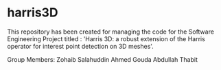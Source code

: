 # harris3D
This repository has been created for managing the code for the Software Engineering Project titled : 'Harris 3D: a robust extension of the Harris operator for interest point detection on 3D meshes'.

Group Members:
Zohaib Salahuddin
Ahmed Gouda 
Abdullah Thabit
